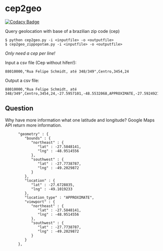 # cep2geo
[![Codacy Badge](https://api.codacy.com/project/badge/Grade/7920e2ebdf1347fcb55b1e9e3a787b60)](https://www.codacy.com/app/0unit/cep2geo?utm_source=github.com&amp;utm_medium=referral&amp;utm_content=0unit/cep2geo&amp;utm_campaign=Badge_Grade)

 Query geolocation with base of a brazilian zip code (cep)

```
$ python cep2geo.py -i <inputfile> -o <outputfile>
$ cep2geo_zippopotam.py -i <inputfile> -o <outputfile>
```

*Only need a cep per line!*

Input a csv file (Cep without hifen!):
```
88010000,"Rua Felipe Schmidt, até 348/349",Centro,3454,24
```

Output a csv file:
```
88010000,"Rua Felipe Schmidt, até 348/349",Centro,3454,24,-27.5957101,-48.5532068,APPROXIMATE,-27.5924921,-48.5462376,-27.600032,-48.5574976
```

## Question
Why have more information what one latitude and longitude?
Google Maps API return more information.

          "geometry" : {
             "bounds" : {
                "northeast" : {
                   "lat" : -27.5848141,
                   "lng" : -48.9514556
                },
                "southwest" : {
                   "lat" : -27.7738787,
                   "lng" : -49.2029872
                }
             },
             "location" : {
                "lat" : -27.6728835,
                "lng" : -49.1019233
             },
             "location_type" : "APPROXIMATE",
             "viewport" : {
                "northeast" : {
                   "lat" : -27.5848141,
                   "lng" : -48.9514556
                },
                "southwest" : {
                   "lat" : -27.7738787,
                   "lng" : -49.2029872
                }
             }
          },